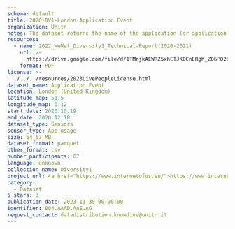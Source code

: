 ```yaml
---
schema: default
title: 2020-DV1-London-Application Event
organization: Unitn
notes: The dataset returns the name of the application (or application package) that is currently running in the foreground of the phone. It is part of Wenet Diversity 1 data collection, which contains data about the everyday life activities of students coming from 8 different universities located in China, Denmark, India, Italy, Mexico, Mongolia, Paraguay and UK. The data were collected via questionnaires, data coming from 27 smartphone sensors associated to thousand self-reported annotations over a period of 4 weeks.
resources:
  - name: 2022_WeNet_Diversity1_Technical-Report(2020-2021)
    url: >-
      https://drive.google.com/file/d/1TMrjkAEWRZ5xhETJKOCnERgh_Z06PO2E/view?usp=drive_link
    format: PDF
license: >-
  ./../../resources/2023LivePeopleLicense.html
dataset_name: Application Event
location: London (United Kingdom)
latitude_map: 51.5
longitude_map: 0.12
start_date: 2020.10.19
end_date: 2020.12.18
dataset_type: Sensors
sensor_type: App-usage
size: 64,67 MB
dataset_format: parquet
other_format: csv
number_participants: 67
language: unknown
collection_name: Diversity1
project_url: <a href="https://www.internetofus.eu/">https://www.internetofus.eu/</a>
category:
  - Dataset
5_stars: 3
publication_date: 2023-11-30 00:00:00
identifier: 004.AAAD.AAE.AG
request_contact: datadistribution.knowdive@unitn.it
---
```

